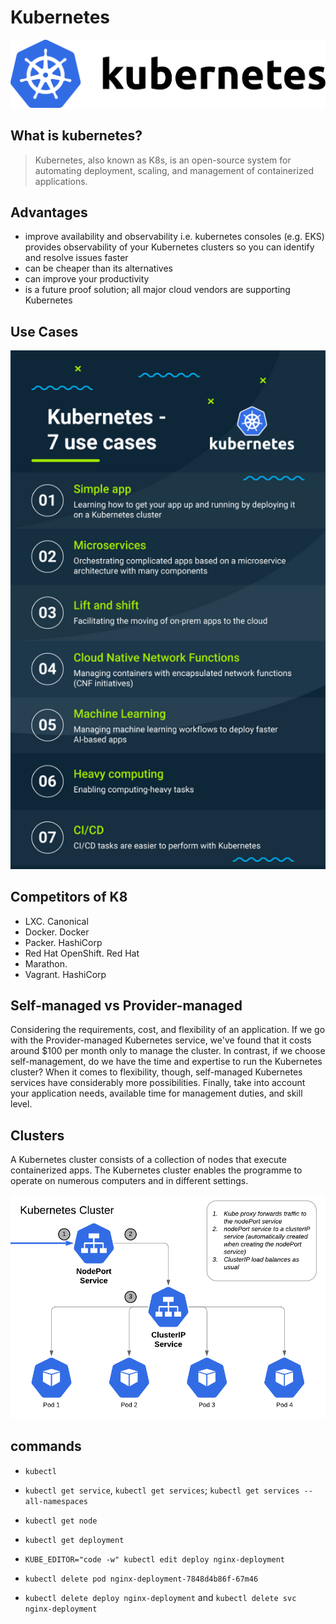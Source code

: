 # Kubernetes
![](imgs/kubernetes.png)
## What is kubernetes?
> Kubernetes, also known as K8s, is an open-source system for automating deployment, scaling, and management of containerized applications.
 
## Advantages 
- improve availability and observability i.e. kubernetes consoles (e.g. EKS) provides observability of your Kubernetes clusters so you can identify and resolve issues faster
- can be cheaper than its alternatives
- can improve your productivity
- is a future proof solution; all major cloud vendors are supporting Kubernetes

## Use Cases

![](imgs/use.png)


## Competitors of K8
- LXC. Canonical
 -   Docker. Docker
 -   Packer. HashiCorp
 -   Red Hat OpenShift. Red Hat
 -   Marathon.
 -   Vagrant. HashiCorp


## Self-managed vs Provider-managed

Considering the requirements, cost, and flexibility of an application.
If we go with the Provider-managed Kubernetes service, we've found that it costs around $100 per month only to manage the cluster.
In contrast, if we choose self-management, do we have the time and expertise to run the Kubernetes cluster? When it comes to flexibility, though, self-managed Kubernetes services have considerably more possibilities.
Finally, take into account your application needs, available time for management duties, and skill level. 

## Clusters

A Kubernetes cluster consists of a collection of nodes that execute containerized apps. The Kubernetes cluster enables the programme to operate on numerous computers and in different settings. 

![](imgs/cluster.png)

## commands
- `kubectl`
- `kubectl get service`, `kubectl get services`; `kubectl get services --all-namespaces`

- `kubectl get node`
- `kubectl get deployment`
- `KUBE_EDITOR="code -w" kubectl edit deploy nginx-deployment`
- `kubectl delete pod nginx-deployment-7848d4b86f-67m46`
- `kubectl delete deploy nginx-deployment` and `kubectl delete svc nginx-deployment`